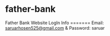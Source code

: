 # father-bank
Father Bank Website LogIn Info ======= 
Email: saruarhosen525@gmail.com & 
Password: saruar
